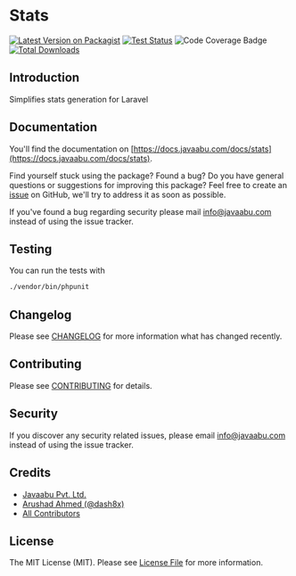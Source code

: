 # Stats

[![Latest Version on Packagist](https://img.shields.io/packagist/v/javaabu/stats.svg?style=flat-square)](https://packagist.org/packages/javaabu/stats)
[![Test Status](../../actions/workflows/run-tests.yml/badge.svg)](../../actions/workflows/run-tests.yml)
![Code Coverage Badge](../image-data/coverage.svg)
[![Total Downloads](https://img.shields.io/packagist/dt/javaabu/stats.svg?style=flat-square)](https://packagist.org/packages/javaabu/stats)

## Introduction
Simplifies stats generation for Laravel

## Documentation

You'll find the documentation on [https://docs.javaabu.com/docs/stats](https://docs.javaabu.com/docs/stats).

Find yourself stuck using the package? Found a bug? Do you have general questions or suggestions for improving this package? Feel free to create an [issue](../../issues) on GitHub, we'll try to address it as soon as possible.

If you've found a bug regarding security please mail [info@javaabu.com](mailto:info@javaabu.com) instead of using the issue tracker.

## Testing

You can run the tests with

``` bash
./vendor/bin/phpunit
```

## Changelog

Please see [CHANGELOG](CHANGELOG.md) for more information what has changed recently.

## Contributing

Please see [CONTRIBUTING](CONTRIBUTING.md) for details.

## Security

If you discover any security related issues, please email [info@javaabu.com](mailto:info@javaabu.com) instead of using the issue tracker.

## Credits

- [Javaabu Pvt. Ltd.](https://github.com/javaabu)
- [Arushad Ahmed (@dash8x)](http://arushad.com)
- [All Contributors](../../contributors)

## License

The MIT License (MIT). Please see [License File](LICENSE.md) for more information.

